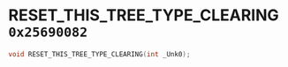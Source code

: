 # RESET_THIS_TREE_TYPE_CLEARING `0x25690082`

```cpp
void RESET_THIS_TREE_TYPE_CLEARING(int _Unk0);
```